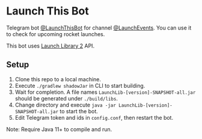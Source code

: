 # Launch This Bot

Telegram bot [@LaunchThisBot](https://t.me/LaunchThisBot) for channel [@LaunchEvents](https://t.me/LaunchEvents). You can use it to check for upcoming rocket launches.

This bot uses [Launch Library 2](https://thespacedevs.com/llapi) API.

## Setup
1. Clone this repo to a local machine.
2. Execute `./gradlew shadowJar` in CLI to start building.
3. Wait for completion. A file names `LaunchLib-[version]-SNAPSHOT-all.jar` should be generated under `./build/libs`.
4. Change directory and execute `java -jar LaunchLib-[version]-SNAPSHOT-all.jar` to start the bot.
5. Edit Telegram token and ids in `config.conf`, then restart the bot.

Note: Require Java 11+ to compile and run.